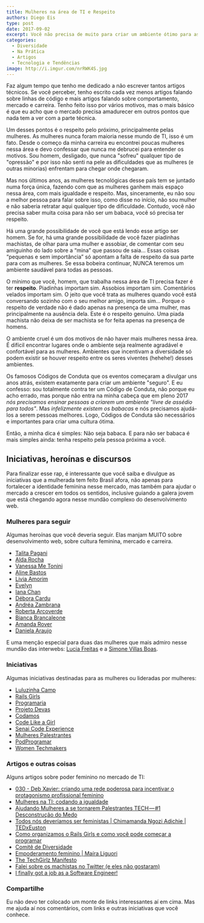 ```yaml
---
title: Mulheres na área de TI e Respeito
authors: Diego Eis
type: post
date: 2017-09-02
excerpt: Você não precisa de muito para criar um ambiente ótimo para as mulheres, você só precisa de respeito.
categories:
  - Diversidade
  - Na Prática
  - Artigos
  - Tecnologia e Tendências
image: http://i.imgur.com/nrRWK4S.jpg
---
```


Faz algum tempo que tenho me dedicado a não escrever tantos artigos técnicos. Se você perceber, tenho escrito cada vez menos artigos falando sobre linhas de código e mais artigos falando sobre comportamento, mercado e carreira. Tenho feito isso por vários motivos, mas o mais básico é que eu acho que o mercado precisa amadurecer em outros pontos que nada tem a ver com a parte técnica. 

Um desses pontos é o respeito pelo próximo, principalmente pelas mulheres. As mulheres nunca foram maioria nesse mundo de TI, isso é um fato. Desde o começo da minha carreira eu encontrei poucas mulheres nessa área e devo confessar que nunca me debrucei para entender os motivos. Sou homem, desligado, que nunca "sofreu" qualquer tipo de "opressão" e por isso não senti na pele as dificuldades que as mulheres (e outras minorias) enfrentam para chegar onde chegaram. 

Mas nos últimos anos, as mulheres tecnológicas desse país tem se juntado numa força única, fazendo com que as mulheres ganhem mais espaço nessa área, com mais igualdade e respeito. Mas, sinceramente, eu não sou a melhor pessoa para falar sobre isso, como disse no início, não sou mulher e não saberia retratar aqui qualquer tipo de dificuldade. Contudo, você não precisa saber muita coisa para não ser um babaca, você só precisa ter respeito.

Há uma grande possibilidade de você que está lendo esse artigo ser homem. Se for, há uma grande possibilidade de você fazer piadinhas machistas, de olhar para uma mulher e assobiar, de comentar com seu amiguinho do lado sobre a “mina” que passou de saia… Essas coisas “pequenas e sem importância” só apontam a falta de respeito da sua parte para com as mulheres. Se essa bobeira continuar, NUNCA teremos um ambiente saudável para todas as pessoas.

O mínimo que você, homem, que trabalha nessa área de TI precisa fazer é ter **respeito**. Piadinhas importam sim. Assobios importam sim. Comentários velados importam sim. O jeito que você trata as mulheres quando você está conversando sozinho com o seu melhor amigo, importa sim... Porque o respeito de verdade não é dado apenas na presença de uma mulher, mas principalmente na ausência dela. Este é o respeito genuíno. Uma piada machista não deixa de ser machista se for feita apenas na presença de homens. 

O ambiente cruel é um dos motivos de não haver mais mulheres nessa área. É difícil encontrar lugares onde o ambiente seja realmente agradável e confortável para as mulheres. Ambientes que incentivam a diversidade só podem existir se houver respeito entre os seres viventes (hehehe!) desses ambientes.

Os famosos Códigos de Conduta que os eventos começaram a divulgar uns anos atrás, existem exatamente para criar um ambiente "seguro". E eu confesso: sou totalmente contra ter um Código de Conduta, não porque eu acho errado, mas porque não entra na minha cabeça que em pleno 2017 *nós precisamos ensinar pessoas a criarem um ambiente "livre de assédio para todos"*. Mas *infelizmente existem os babacas* e nós precisamos ajudá-los a serem pessoas melhores. Logo, Códigos de Conduta são necessários e importantes para criar uma cultura ótima.

Então, a minha dica é simples: Não seja babaca. E para não ser babaca é mais simples ainda: tenha respeito pela pessoa próxima a você.

## Iniciativas, heroínas e discursos
Para finalizar esse rap, é interessante que você saiba e divulgue as iniciativas que a mulherada tem feito Brasil afora, não apenas para fortalecer a identidade feminina nesse mercado, mas também para ajudar o mercado a crescer em todos os sentidos, inclusive guiando a galera jovem que está chegando agora nesse mundão complexo do desenvolvimento web. 

### Mulheres para seguir
Algumas heroínas que você deveria seguir. Elas manjam MUITO sobre desenvolvimento web, sobre cultura feminina, mercado e carreira. 

- [Talita Pagani](http://talitapagani.com/)
- [Alda Rocha](https://mjcoffeeholick.github.io/)
- [Vanessa Me Tonini](https://github.com/vanessametonini)
- [Aline Bastos](https://twitter.com/AlineBastos)
- [Livia Amorim](https://t.co/93wjxzJZJP)
- [Evelyn](http://transnerd.com.br/)
- [Iana Chan](http://www.programaria.org/)
- [Débora Cardu](http://twitter.com/deboracardu)
- [Andréa Zambrana](https://twitter.com/akfzambrana)
- [Roberta Arcoverde](https://twitter.com/rla4)
- [Bianca Brancaleone](https://twitter.com/biab)
- [Amanda Rover](https://github.com/amandarover)
- [Daniela Araujo](https://twitter.com/nyan07)

E uma menção especial para duas das mulheres que mais admiro nesse mundão das interwebs: [Lucia Freitas](https://ladybugbrazil.com/) e a [Simone Villas Boas](http://s1mone.net/). 


### Iniciativas
Algumas iniciativas destinadas para as mulheres ou lideradas por mulheres:

- [Luluzinha Camp](https://www.luluzinhacamp.com/)
- [Rails Girls](http://railsgirls.com/)
- [Programaria](http://www.programaria.org/)
- [Projeto Devas](http://twitter.com/projetodevas)
- [Codamos](https://www.meetup.com/pt-BR/Codamos-Club/)
- [Code Like a Girl](https://twitter.com/CodeLikeAGirlBR)
- [Senai Code Experience](https://codexp.sp.senai.br/)
- [Mulheres Palestrantes](http://insideoutproject.xyz/mulheres-palestrantes/)
- [PodProgramar](https://mundopodcast.com.br/podprogramar/)
- [Women Techmakers](https://www.womentechmakers.com/)

### Artigos e outras coisas
Alguns artigos sobre poder feminino no mercado de TI:

- [030 - Deb Xavier: criando uma rede poderosa para incentivar o protagonismo profissional feminino](https://www.youtube.com/watch?v=H9EJF3Q1mis)
- [Mulheres na TI: codando a igualdade](https://imasters.com.br/desenvolvimento/mulheres-na-ti-codando-igualdade/)
- [Ajudando Mulheres a se tornarem Palestrantes TECH — #1 Desconstrução do Medo](https://medium.com/@bernarddeluna/ajudando-mulheres-a-se-tornarem-palestrantes-tech-1-desconstrução-do-medo-2a2c4e3c33cb)
- [Todos nós deveríamos ser feministas | Chimamanda Ngozi Adichie | TEDxEuston](https://www.youtube.com/watch?v=hg3umXU_qWc)
- [Como organizamos o Rails Girls e como você pode começar a programar](http://shipit.resultadosdigitais.com.br/blog/como-organizamos-o-rails-girls-e-como-voce-pode-comecar-a-programar/)
- [Comitê de Diversidade](https://braziljs.org/comite-de-diversidade/)
- [Empoderamento feminino | Maíra Liguori](https://www.youtube.com/watch?v=0HBeBrp3xJc)
- [The TechGirlz Manifesto](https://code.likeagirl.io/the-techgirlz-manifesto-20a0b798bc19)
- [Falei sobre os machistas no Twitter (e eles não gostaram)](https://medium.com/@liviamorim/falei-sobre-os-machistas-no-twitter-e-eles-não-gostaram-b9873a4ef075)
- [I finally got a job as a Software Engineer!](https://code.likeagirl.io/i-finally-got-a-job-as-a-software-engineer-a83c7a745afb)

### Compartilhe
Eu não devo ter colocado um monte de links interessantes aí em cima. Mas me ajuda aí nos comentários, com links e outras iniciativas que você conhece. 




